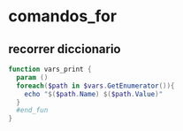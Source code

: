 # comandos_for 
 
  ## recorrer diccionario
  ~~~powershell
  function vars_print {
    param ()
    foreach($path in $vars.GetEnumerator()){
      echo "$($path.Name) $($path.Value)"
    }
    #end_fun
  }
  ~~~
